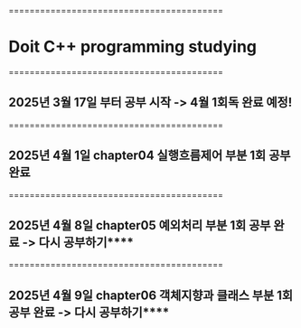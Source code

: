 =========================================
# Doit C++ programming studying
=========================================

## 2025년 3월 17일 부터 공부 시작 -> 4월 1회독 완료 예정! <br/>
=========================================

## 2025년 4월 1일 chapter04 실행흐름제어 부분 1회 공부 완료 <br/>

=========================================

## 2025년 4월 8일 chapter05 예외처리 부분 1회 공부 완료 -> 다시 공부하기****<br/> 

=========================================

## 2025년 4월 9일 chapter06 객체지향과 클래스 부분 1회 공부 완료 -> 다시 공부하기****<br/> 